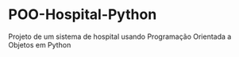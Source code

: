 # POO-Hospital-Python
Projeto de um sistema de hospital usando Programação Orientada a Objetos em Python 
